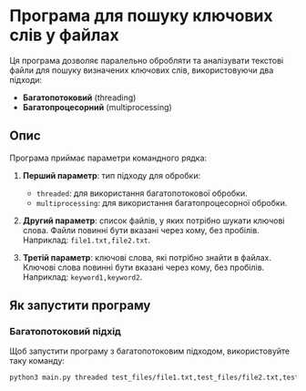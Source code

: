 # Програма для пошуку ключових слів у файлах

Ця програма дозволяє паралельно обробляти та аналізувати текстові файли для пошуку визначених ключових слів, використовуючи два підходи:
- **Багатопотоковий** (threading)
- **Багатопроцесорний** (multiprocessing)

## Опис

Програма приймає параметри командного рядка:
1. **Перший параметр**: тип підходу для обробки:
    - `threaded`: для використання багатопотокової обробки.
    - `multiprocessing`: для використання багатопроцесорної обробки.

2. **Другий параметр**: список файлів, у яких потрібно шукати ключові слова. Файли повинні бути вказані через кому, без пробілів. Наприклад: `file1.txt,file2.txt`.

3. **Третій параметр**: ключові слова, які потрібно знайти в файлах. Ключові слова повинні бути вказані через кому, без пробілів. Наприклад: `keyword1,keyword2`.

## Як запустити програму

### Багатопотоковий підхід

Щоб запустити програму з багатопотоковим підходом, використовуйте таку команду:

```bash
python3 main.py threaded test_files/file1.txt,test_files/file2.txt,test_files/file3.txt file1,threading,python,multiprocessing

